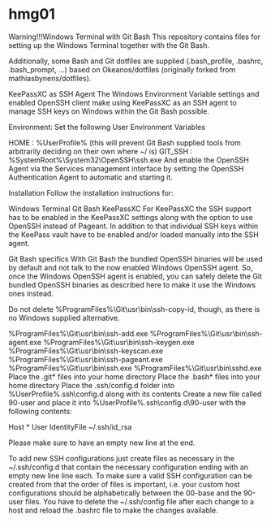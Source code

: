 # hmg01
Warning!!!Windows Terminal with Git Bash
This repository contains files for setting up the Windows Terminal together with the Git Bash.

Additionally, some Bash and Git dotfiles are supplied (.bash_profile, .bashrc, .bash_prompt, …) based on Okeanos/dotfiles (originally forked from mathiasbynens/dotfiles).

KeePassXC as SSH Agent
The Windows Environment Variable settings and enabled OpenSSH client make using KeePassXC as an SSH agent to manage SSH keys on Windows within the Git Bash possible.

Environment:
Set the following User Environment Variables

HOME : %UserProfile% (this will prevent Git Bash supplied tools from arbitrarily deciding on their own where ~/ is)
GIT_SSH : %SystemRoot%\System32\OpenSSH\ssh.exe
And enable the OpenSSH Agent via the Services management interface by setting the OpenSSH Authentication Agent to automatic and starting it.

Installation
Follow the installation instructions for:

Windows Terminal
Git Bash
KeePassXC
For KeePassXC the SSH support has to be enabled in the KeePassXC settings along with the option to use OpenSSH instead of Pageant. In addition to that individual SSH keys within the KeePass vault have to be enabled and/or loaded manually into the SSH agent.

Git Bash specifics
With Git Bash the bundled OpenSSH binaries will be used by default and not talk to the now enabled Windows OpenSSH agent. So, once the Windows OpenSSH agent is enabled, you can safely delete the Git bundled OpenSSH binaries as described here to make it use the Windows ones instead.

Do not delete %ProgramFiles%\Git\usr\bin\ssh-copy-id, though, as there is no Windows supplied alternative.

%ProgramFiles%\Git\usr\bin\ssh-add.exe
%ProgramFiles%\Git\usr\bin\ssh-agent.exe
%ProgramFiles%\Git\usr\bin\ssh-keygen.exe
%ProgramFiles%\Git\usr\bin\ssh-keyscan.exe
%ProgramFiles%\Git\usr\bin\ssh-pageant.exe
%ProgramFiles%\Git\usr\bin\ssh.exe
%ProgramFiles%\Git\usr\bin\sshd.exe
Place the .git* files into your home directory
Place the .bash* files into your home directory
Place the .ssh/config.d folder into %UserProfile%\.ssh\config.d along with its contents
Create a new file called 90-user and place it into %UserProfile%\.ssh\config.d\90-user with the following contents:

Host *
	User <your account>
	IdentityFile ~/.ssh/id_rsa

Please make sure to have an empty new line at the end.

To add new SSH configurations just create files as necessary in the ~/.ssh/config.d that contain the necessary configuration ending with an empty new line line each. To make sure a valid SSH configuration can be created from that the order of files is important, i.e. your custom host configurations should be alphabetically between the 00-base and the 90-user files. You have to delete the ~/.ssh/config file after each change to a host and reload the .bashrc file to make the changes available.
